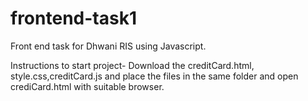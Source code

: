 # frontend-task1

Front end task for Dhwani RIS using Javascript.

Instructions to start project- Download the creditCard.html, style.css,creditCard.js and place the files in the same folder and open crediCard.html with suitable browser.
